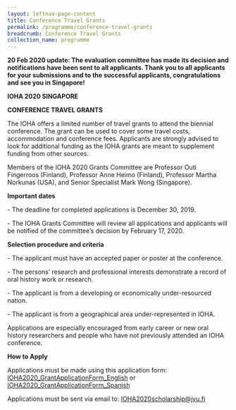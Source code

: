 ```yaml
---
layout: leftnav-page-content
title: Conference Travel Grants
permalink: /programme/conference-travel-grants
breadcrumb: Conference Travel Grants
collection_name: programme
---
```

**20 Feb 2020 update: 
The evaluation committee has made its decision and notifications have been sent to all applicants. Thank you to all applicants for your submissions and to the successful applicants, congratulations and see you in Singapore!**


**IOHA 2020 SINGAPORE**

**CONFERENCE TRAVEL GRANTS**

 

The IOHA offers a limited number of travel grants to attend the biennial conference. The grant can be used to cover some travel costs, accommodation and conference fees. Applicants are strongly advised to look for additional funding as the IOHA grants are meant to supplement funding from other sources.

 

Members of the IOHA 2020 Grants Committee are Professor Outi Fingerroos (Finland), Professor Anne Heimo (Finland), Professor Martha Norkunas (USA), and Senior Specialist Mark Wong (Singapore).

 

**Important dates**

\-   The deadline for completed applications is December 30, 2019.

\-   The IOHA Grants Committee will review all applications and applicants will be notified of the committee’s decision by February 17, 2020.

**Selection procedure and criteria**

\-   The applicant must have an accepted paper or poster at the conference.

\-   The persons’ research and professional interests demonstrate a record of oral history work or research.

\-   The applicant is from a developing or economically under-resourced nation.

\-   The applicant is from a geographical area under-represented in IOHA.

Applications are especially encouraged from early career or new oral history researchers and people who have not previously attended an IOHA conference. 

 

**How to Apply**

Applications must be made using this application form: [IOHA2020_GrantApplicationForm_English](https://www.ioha.org/wp-content/uploads/2019/11/IOHA2020_GrantApplicationForm_English.pdf) or  [IOHA2020_GrantApplicationForm_Spanish](https://www.ioha.org/wp-content/uploads/2019/11/Application-form-in-Spanish.pdf)

Applications must be sent via email to: IOHA2020scholarship@jyu.fi
